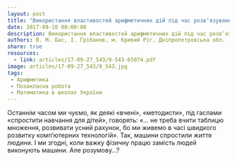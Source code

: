 ```yaml
---
layout: post
title: "Використання властивостей арифметичних дій під час розв’язування логічних завдань"
date: 2017-09-10 08:00:00
description: Використання властивостей арифметичних дій під час розв’язування логічних завдань
authors: В. М. Бас, І. Грібанов, м. Кривий Ріг, Дніпропетровська обл.
share: true
resources:
  - link: articles/17-09-27_543/9-543-65074.pdf
image: articles/17-09-27_543/9_543.jpg
tags:
 - Арифметика
 - Позакласна робота
 - Математика в школах України
---
```


Останнім часом ми чуємо, як деякі «вчені», «методисти», під гаслами «спростити навчання для дітей», говорять: «… не треба вчити таблицю множення, розвивати усний рахунок, бо ми живемо в часі швидкого розвитку комп’ютерних технологій». Так, машини спростили життя людини. І ми згодні, коли важку фізичну працю замість людей виконують машини. Але розумову…?
